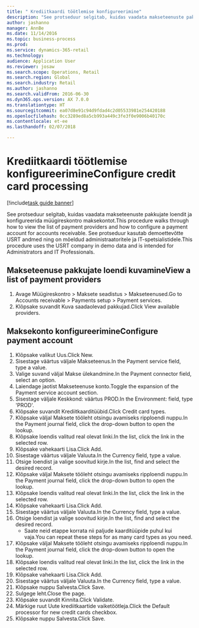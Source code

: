 ```yaml
--- 
title: " Krediitkaardi töötlemise konfigureerimine"
description: "See protseduur selgitab, kuidas vaadata makseteenuste pakkujate loendit ja konfigureerida müügireskontro maksekontot."
author: jashanno
manager: AnnBe
ms.date: 11/14/2016
ms.topic: business-process
ms.prod: 
ms.service: dynamics-365-retail
ms.technology: 
audience: Application User
ms.reviewer: josaw
ms.search.scope: Operations, Retail
ms.search.region: Global
ms.search.industry: Retail
ms.author: jashanno
ms.search.validFrom: 2016-06-30
ms.dyn365.ops.version: AX 7.0.0
ms.translationtype: HT
ms.sourcegitcommit: ea07d8e91c94d9fdad4c2d05533981e254420188
ms.openlocfilehash: 0cc3289ed8a5cb993a449c3fe3f0e9006b40170c
ms.contentlocale: et-ee
ms.lasthandoff: 02/07/2018

---
```

# <a name="configure-credit-card-processing"></a><span data-ttu-id="f4bf2-103"> Krediitkaardi töötlemise konfigureerimine</span><span class="sxs-lookup"><span data-stu-id="f4bf2-103">Configure credit card processing</span></span>

[!include[task guide banner](../includes/task-guide-banner.md)]

<span data-ttu-id="f4bf2-104">See protseduur selgitab, kuidas vaadata makseteenuste pakkujate loendit ja konfigureerida müügireskontro maksekontot.</span><span class="sxs-lookup"><span data-stu-id="f4bf2-104">This procedure walks through how to view the list of payment providers and how to configure a payment account for accounts receivable.</span></span> <span data-ttu-id="f4bf2-105">See protseduur kasutab demoettevõtte USRT andmed ning on mõeldud administraatoritele ja IT-spetsialistidele.</span><span class="sxs-lookup"><span data-stu-id="f4bf2-105">This procedure uses the USRT company in demo data and is intended for Administrators and IT Professionals.</span></span>


## <a name="view-a-list-of-payment-providers"></a><span data-ttu-id="f4bf2-106">Makseteenuse pakkujate loendi kuvamine</span><span class="sxs-lookup"><span data-stu-id="f4bf2-106">View a list of payment providers</span></span>
1. <span data-ttu-id="f4bf2-107">Avage Müügireskontro > Maksete seadistus > Makseteenused.</span><span class="sxs-lookup"><span data-stu-id="f4bf2-107">Go to Accounts receivable > Payments setup > Payment services.</span></span>
2. <span data-ttu-id="f4bf2-108">Klõpsake suvandit Kuva saadaolevad pakkujad.</span><span class="sxs-lookup"><span data-stu-id="f4bf2-108">Click View available providers.</span></span>

## <a name="configure-payment-account"></a><span data-ttu-id="f4bf2-109">Maksekonto konfigureerimine</span><span class="sxs-lookup"><span data-stu-id="f4bf2-109">Configure payment account</span></span>
1. <span data-ttu-id="f4bf2-110">Klõpsake valikut Uus.</span><span class="sxs-lookup"><span data-stu-id="f4bf2-110">Click New.</span></span>
2. <span data-ttu-id="f4bf2-111">Sisestage väärtus väljale Makseteenus.</span><span class="sxs-lookup"><span data-stu-id="f4bf2-111">In the Payment service field, type a value.</span></span>
3. <span data-ttu-id="f4bf2-112">Valige suvand väljal Makse ülekandmine.</span><span class="sxs-lookup"><span data-stu-id="f4bf2-112">In the Payment connector field, select an option.</span></span>
4. <span data-ttu-id="f4bf2-113">Laiendage jaotist Makseteenuse konto.</span><span class="sxs-lookup"><span data-stu-id="f4bf2-113">Toggle the expansion of the Payment service account section.</span></span>
5. <span data-ttu-id="f4bf2-114">Sisestage väljale Keskkond: väärtus PROD.</span><span class="sxs-lookup"><span data-stu-id="f4bf2-114">In the Environment: field, type 'PROD'.</span></span>
6. <span data-ttu-id="f4bf2-115">Klõpsake suvandit Krediitkaarditüübid.</span><span class="sxs-lookup"><span data-stu-id="f4bf2-115">Click Credit card types.</span></span>
7. <span data-ttu-id="f4bf2-116">Klõpsake väljal Maksete tööleht otsingu avamiseks ripploendi nuppu.</span><span class="sxs-lookup"><span data-stu-id="f4bf2-116">In the Payment journal field, click the drop-down button to open the lookup.</span></span>
8. <span data-ttu-id="f4bf2-117">Klõpsake loendis valitud real olevat linki.</span><span class="sxs-lookup"><span data-stu-id="f4bf2-117">In the list, click the link in the selected row.</span></span>
9. <span data-ttu-id="f4bf2-118">Klõpsake vahekaarti Lisa.</span><span class="sxs-lookup"><span data-stu-id="f4bf2-118">Click Add.</span></span>
10. <span data-ttu-id="f4bf2-119">Sisestage väärtus väljale Valuuta.</span><span class="sxs-lookup"><span data-stu-id="f4bf2-119">In the Currency field, type a value.</span></span>
11. <span data-ttu-id="f4bf2-120">Otsige loendist ja valige soovitud kirje.</span><span class="sxs-lookup"><span data-stu-id="f4bf2-120">In the list, find and select the desired record.</span></span>
12. <span data-ttu-id="f4bf2-121">Klõpsake väljal Maksete tööleht otsingu avamiseks ripploendi nuppu.</span><span class="sxs-lookup"><span data-stu-id="f4bf2-121">In the Payment journal field, click the drop-down button to open the lookup.</span></span>
13. <span data-ttu-id="f4bf2-122">Klõpsake loendis valitud real olevat linki.</span><span class="sxs-lookup"><span data-stu-id="f4bf2-122">In the list, click the link in the selected row.</span></span>
14. <span data-ttu-id="f4bf2-123">Klõpsake vahekaarti Lisa.</span><span class="sxs-lookup"><span data-stu-id="f4bf2-123">Click Add.</span></span>
15. <span data-ttu-id="f4bf2-124">Sisestage väärtus väljale Valuuta.</span><span class="sxs-lookup"><span data-stu-id="f4bf2-124">In the Currency field, type a value.</span></span>
16. <span data-ttu-id="f4bf2-125">Otsige loendist ja valige soovitud kirje.</span><span class="sxs-lookup"><span data-stu-id="f4bf2-125">In the list, find and select the desired record.</span></span>
    * <span data-ttu-id="f4bf2-126">Saate neid etappe korrata nii paljude kaarditüüpide puhul kui vaja.</span><span class="sxs-lookup"><span data-stu-id="f4bf2-126">You can repeat these steps for as many card types as you need.</span></span>  
17. <span data-ttu-id="f4bf2-127">Klõpsake väljal Maksete tööleht otsingu avamiseks ripploendi nuppu.</span><span class="sxs-lookup"><span data-stu-id="f4bf2-127">In the Payment journal field, click the drop-down button to open the lookup.</span></span>
18. <span data-ttu-id="f4bf2-128">Klõpsake loendis valitud real olevat linki.</span><span class="sxs-lookup"><span data-stu-id="f4bf2-128">In the list, click the link in the selected row.</span></span>
19. <span data-ttu-id="f4bf2-129">Klõpsake vahekaarti Lisa.</span><span class="sxs-lookup"><span data-stu-id="f4bf2-129">Click Add.</span></span>
20. <span data-ttu-id="f4bf2-130">Sisestage väärtus väljale Valuuta.</span><span class="sxs-lookup"><span data-stu-id="f4bf2-130">In the Currency field, type a value.</span></span>
21. <span data-ttu-id="f4bf2-131">Klõpsake nuppu Salvesta.</span><span class="sxs-lookup"><span data-stu-id="f4bf2-131">Click Save.</span></span>
22. <span data-ttu-id="f4bf2-132">Sulgege leht.</span><span class="sxs-lookup"><span data-stu-id="f4bf2-132">Close the page.</span></span>
23. <span data-ttu-id="f4bf2-133">Klõpsake suvandit Kinnita.</span><span class="sxs-lookup"><span data-stu-id="f4bf2-133">Click Validate.</span></span>
24. <span data-ttu-id="f4bf2-134">Märkige ruut Uute krediitkaartide vaiketöötleja.</span><span class="sxs-lookup"><span data-stu-id="f4bf2-134">Click the Default processor for new credit cards checkbox.</span></span>
25. <span data-ttu-id="f4bf2-135">Klõpsake nuppu Salvesta.</span><span class="sxs-lookup"><span data-stu-id="f4bf2-135">Click Save.</span></span>


